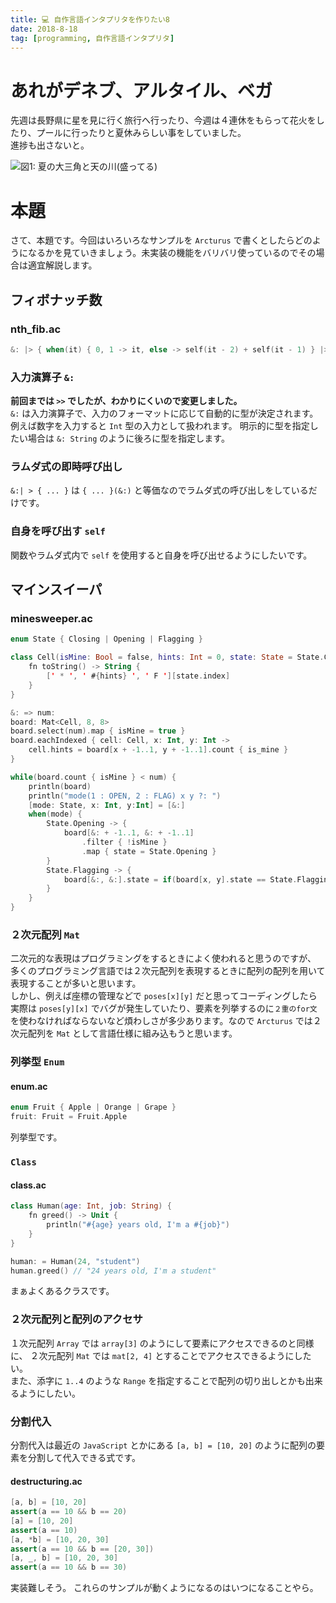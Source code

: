 ```yaml
---
title: 💻 自作言語インタプリタを作りたい8
date: 2018-8-18
tag: [programming, 自作言語インタプリタ]
---
```

# あれがデネブ、アルタイル、ベガ
先週は長野県に星を見に行く旅行へ行ったり、今週は４連休をもらって花火をしたり、プールに行ったりと夏休みらしい事をしていました。  
進捗も出さないと。

![図1: 夏の大三角と天の川(盛ってる)](https://i.imgur.com/aRsPTvZ.jpg)

# 本題
さて、本題です。今回はいろいろなサンプルを `Arcturus` で書くとしたらどのようになるかを見ていきましょう。未実装の機能をバリバリ使っているのでその場合は適宜解説します。

## フィボナッチ数
### nth_fib.ac
```kotlin
&: |> { when(it) { 0, 1 -> it, else -> self(it - 2) + self(it - 1) } |> println
```

### 入力演算子 `&:`

**前回までは `>>` でしたが、わかりにくいので変更しました。**  
`&:` は入力演算子で、入力のフォーマットに応じて自動的に型が決定されます。例えば数字を入力すると `Int` 型の入力として扱われます。
明示的に型を指定したい場合は `&: String` のように後ろに型を指定します。

### ラムダ式の即時呼び出し
`&:| > { ... }` は `{ ... }(&:)` と等価なのでラムダ式の呼び出しをしているだけです。 

### 自身を呼び出す `self`
関数やラムダ式内で `self` を使用すると自身を呼び出せるようにしたいです。 

## マインスイーパ
### minesweeper.ac
```kotlin
enum State { Closing | Opening | Flagging }

class Cell(isMine: Bool = false, hints: Int = 0, state: State = State.Closing) { 
    fn toString() -> String {
        [' * ', ' #{hints} ', ' F '][state.index]
    }
}

&: => num:
board: Mat<Cell, 8, 8>
board.select(num).map { isMine = true }
board.eachIndexed { cell: Cell, x: Int, y: Int ->
    cell.hints = board[x + -1..1, y + -1..1].count { is_mine }
}

while(board.count { isMine } < num) {
    println(board)
    println("mode(1 : OPEN, 2 : FLAG) x y ?: ")
    [mode: State, x: Int, y:Int] = [&:]
    when(mode) {
        State.Opening -> {
            board[&: + -1..1, &: + -1..1]
                .filter { !isMine }
                .map { state = State.Opening }
        }
        State.Flagging -> {
            board[&:, &:].state = if(board[x, y].state == State.Flagging) State.Closing else State.Flagging
        }
    }
}
```
### ２次元配列 `Mat`
二次元的な表現はプログラミングをするときによく使われると思うのですが、
多くのプログラミング言語では２次元配列を表現するときに配列の配列を用いて表現することが多いと思います。  
しかし、例えば座標の管理などで `poses[x][y]` だと思ってコーディングしたら実際は `poses[y][x]` でバグが発生していたり、要素を列挙するのに`２重のfor文`を使わなければならないなど煩わしさが多少あります。なので `Arcturus` では２次元配列を `Mat` として言語仕様に組み込もうと思います。

### 列挙型 `Enum`
#### enum.ac
```kotlin
enum Fruit { Apple | Orange | Grape }
fruit: Fruit = Fruit.Apple
```

列挙型です。

### `Class`
#### class.ac
```kotlin
class Human(age: Int, job: String) {
    fn greed() -> Unit {
        println("#{age} years old, I'm a #{job}")
    }
}

human: = Human(24, "student")
human.greed() // "24 years old, I'm a student"
```

まぁよくあるクラスです。

### ２次元配列と配列のアクセサ
１次元配列 `Array` では `array[3]` のようにして要素にアクセスできるのと同様に、 ２次元配列 `Mat` では `mat[2, 4]` とすることでアクセスできるようにしたい。  
また、添字に `1..4` のような `Range` を指定することで配列の切り出しとかも出来るようにしたい。

### 分割代入
分割代入は最近の `JavaScript` とかにある `[a, b] = [10, 20]` のように配列の要素を分割して代入できる式です。

#### destructuring.ac
```java
[a, b] = [10, 20]
assert(a == 10 && b == 20)
[a] = [10, 20]
assert(a == 10)
[a, *b] = [10, 20, 30]
assert(a == 10 && b == [20, 30])
[a, _, b] = [10, 20, 30]
assert(a == 10 && b == 30)
```

実装難しそう。
これらのサンプルが動くようになるのはいつになることやら。